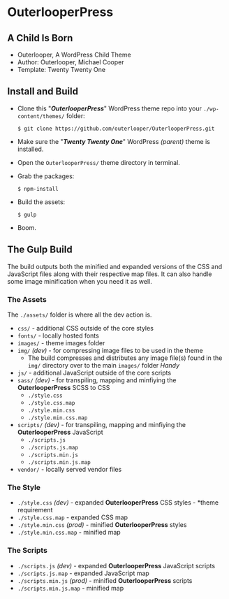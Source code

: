# OuterlooperPress

## A Child Is Born

- Outerlooper, A WordPress Child Theme
- Author: Outerlooper, Michael Cooper
- Template: Twenty Twenty One

## Install and Build

- Clone this "***OuterlooperPress***" WordPress theme repo into your `./wp-content/themes/` folder:

    `$ git clone https://github.com/outerlooper/OuterlooperPress.git`

- Make sure the "***Twenty Twenty One***" WordPress *(parent)* theme is installed.
- Open the `OuterlooperPress/` theme directory in terminal.
- Grab the packages:

    `$ npm-install`

- Build the assets:

    `$ gulp`

- Boom.

## The Gulp Build

The build outputs both the minified and expanded versions of the CSS and JavaScript files along with their respective map files. It can also handle some image minification when you need it as well.

### The Assets
The `./assets/` folder is where all the dev action is.

- `css/` - additional CSS outside of the core styles
- `fonts/` - locally hosted fonts
- `images/` - theme images folder
- `img/` *(dev)* - for compressing image files to be used in the theme
  - The build compresses and distributes any image file(s) found in the `img/` directory over to the main `images/` folder *Handy*
- `js/` - additional JavaScript outside of the core scripts
- `sass/` *(dev)* - for transpiling, mapping and minfiying the **OuterlooperPress** SCSS to CSS
  - `./style.css`
  - `./style.css.map`
  - `./style.min.css`
  - `./style.min.css.map`
- `scripts/` *(dev)* - for transpiling, mapping and minfiying the **OuterlooperPress** JavaScript
  - `./scripts.js`
  - `./scripts.js.map`
  - `./scripts.min.js`
  - `./scripts.min.js.map`
- `vendor/` - locally served vendor files

### The Style
- `./style.css` *(dev)* - expanded **OuterlooperPress** CSS styles - *theme requirement
- `./style.css.map` - expanded CSS map
- `./style.min.css` *(prod)* - minified **OuterlooperPress** styles
- `./style.min.css.map` - minified map

### The Scripts
- `./scripts.js` *(dev)* - expanded **OuterlooperPress** JavaScript scripts
- `./scripts.js.map` - expanded JavaScript map
- `./scripts.min.js` *(prod)* - minified **OuterlooperPress** scripts
- `./scripts.min.js.map` - minified map